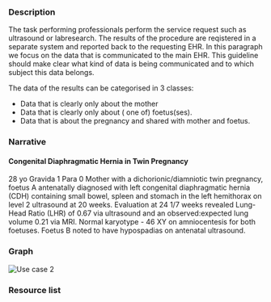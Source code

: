 ### Description
The task performing professionals perform the service request such as ultrasound or labresearch. The results of the procedure are reqistered in a separate system and reported back to the requesting EHR. In this paragraph we focus on the data that is communicated to the main EHR. This guideline should make clear what kind of data is being communicated and to which subject this data belongs.

The data  of the results can be categorised in 3 classes:
* Data that is clearly only about the mother
* Data that is clearly only about ( one of) foetus(ses).
* Data that is about the pregnancy and shared with mother and foetus.

### Narrative
#### Congenital Diaphragmatic Hernia in Twin Pregnancy
28 yo Gravida 1 Para 0 Mother with a dichorionic/diamniotic twin pregnancy, foetus A antenatally diagnosed with left congenital diaphragmatic hernia (CDH) containing small bowel, spleen and stomach in the left hemithorax on level 2 ultrasound at 20 weeks. Evaluation at 24 1/7 weeks revealed Lung-Head Ratio (LHR) of 0.67  via ultrasound and an observed:expected lung volume 0.21 via MRI. Normal karyotype - 46 XY on amniocentesis for both foetuses. Foetus B noted to have hypospadias on antenatal ultrasound. 
  
### Graph
![Use case 2](usecase2.png "Use case 2 Result Reporting")

### Resource list
